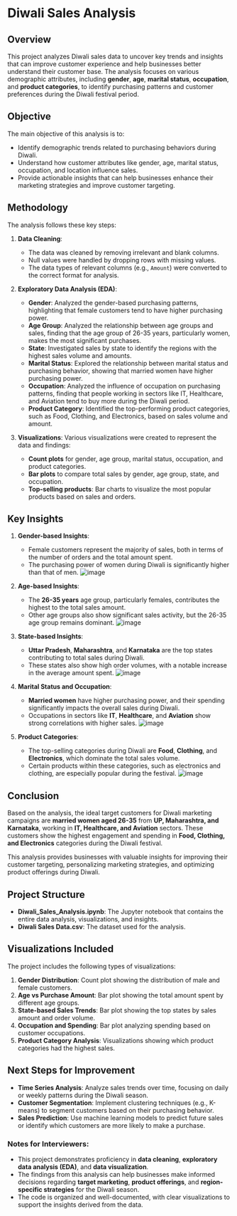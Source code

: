 # Diwali Sales Analysis

## Overview
This project analyzes Diwali sales data to uncover key trends and insights that can improve customer experience and help businesses better understand their customer base. The analysis focuses on various demographic attributes, including **gender**, **age**, **marital status**, **occupation**, and **product categories**, to identify purchasing patterns and customer preferences during the Diwali festival period.

## Objective
The main objective of this analysis is to:
- Identify demographic trends related to purchasing behaviors during Diwali.
- Understand how customer attributes like gender, age, marital status, occupation, and location influence sales.
- Provide actionable insights that can help businesses enhance their marketing strategies and improve customer targeting.

## Methodology

The analysis follows these key steps:

1. **Data Cleaning**:
   - The data was cleaned by removing irrelevant and blank columns.
   - Null values were handled by dropping rows with missing values.
   - The data types of relevant columns (e.g., `Amount`) were converted to the correct format for analysis.

2. **Exploratory Data Analysis (EDA)**:
   - **Gender**: Analyzed the gender-based purchasing patterns, highlighting that female customers tend to have higher purchasing power.
   - **Age Group**: Analyzed the relationship between age groups and sales, finding that the age group of 26-35 years, particularly women, makes the most significant purchases.
   - **State**: Investigated sales by state to identify the regions with the highest sales volume and amounts.
   - **Marital Status**: Explored the relationship between marital status and purchasing behavior, showing that married women have higher purchasing power.
   - **Occupation**: Analyzed the influence of occupation on purchasing patterns, finding that people working in sectors like IT, Healthcare, and Aviation tend to buy more during the Diwali period.
   - **Product Category**: Identified the top-performing product categories, such as Food, Clothing, and Electronics, based on sales volume and amount.

3. **Visualizations**:
   Various visualizations were created to represent the data and findings:
   - **Count plots** for gender, age group, marital status, occupation, and product categories.
   - **Bar plots** to compare total sales by gender, age group, state, and occupation.
   - **Top-selling products**: Bar charts to visualize the most popular products based on sales and orders.

## Key Insights

1. **Gender-based Insights**:
   - Female customers represent the majority of sales, both in terms of the number of orders and the total amount spent.
   - The purchasing power of women during Diwali is significantly higher than that of men.
     ![image](https://github.com/user-attachments/assets/d8310b6c-ead6-4a69-b1e8-2f53da811b0f)

2. **Age-based Insights**:
   - The **26-35 years** age group, particularly females, contributes the highest to the total sales amount.
   - Other age groups also show significant sales activity, but the 26-35 age group remains dominant.
     ![image](https://github.com/user-attachments/assets/91dceddc-094b-4f37-a045-678307568093)

3. **State-based Insights**:
   - **Uttar Pradesh**, **Maharashtra**, and **Karnataka** are the top states contributing to total sales during Diwali.
   - These states also show high order volumes, with a notable increase in the average amount spent.
     ![image](https://github.com/user-attachments/assets/e6f049ba-94ca-44ac-af0c-954c78b2c158)

4. **Marital Status and Occupation**:
   - **Married women** have higher purchasing power, and their spending significantly impacts the overall sales during Diwali.
   - Occupations in sectors like **IT**, **Healthcare**, and **Aviation** show strong correlations with higher sales.
     ![image](https://github.com/user-attachments/assets/f2d605c6-b7a4-4434-8eed-dd4b66e9399a)

5. **Product Categories**:
   - The top-selling categories during Diwali are **Food**, **Clothing**, and **Electronics**, which dominate the total sales volume.
   - Certain products within these categories, such as electronics and clothing, are especially popular during the festival.
     ![image](https://github.com/user-attachments/assets/6ef65d37-080b-4f65-b381-74dddf556a62)

## Conclusion

Based on the analysis, the ideal target customers for Diwali marketing campaigns are **married women aged 26-35** from **UP, Maharashtra, and Karnataka**, working in **IT, Healthcare, and Aviation** sectors. These customers show the highest engagement and spending in **Food, Clothing, and Electronics** categories during the Diwali festival.

This analysis provides businesses with valuable insights for improving their customer targeting, personalizing marketing strategies, and optimizing product offerings during Diwali.

## Project Structure

- **Diwali_Sales_Analysis.ipynb**: The Jupyter notebook that contains the entire data analysis, visualizations, and insights.
- **Diwali Sales Data.csv**: The dataset used for the analysis.
## Visualizations Included

The project includes the following types of visualizations:
1. **Gender Distribution**: Count plot showing the distribution of male and female customers.
2. **Age vs Purchase Amount**: Bar plot showing the total amount spent by different age groups.
3. **State-based Sales Trends**: Bar plot showing the top states by sales amount and order volume.
4. **Occupation and Spending**: Bar plot analyzing spending based on customer occupations.
5. **Product Category Analysis**: Visualizations showing which product categories had the highest sales.

## Next Steps for Improvement

- **Time Series Analysis**: Analyze sales trends over time, focusing on daily or weekly patterns during the Diwali season.
- **Customer Segmentation**: Implement clustering techniques (e.g., K-means) to segment customers based on their purchasing behavior.
- **Sales Prediction**: Use machine learning models to predict future sales or identify which customers are more likely to make a purchase.

### Notes for Interviewers:

- This project demonstrates proficiency in **data cleaning**, **exploratory data analysis (EDA)**, and **data visualization**.
- The findings from this analysis can help businesses make informed decisions regarding **target marketing**, **product offerings**, and **region-specific strategies** for the Diwali season.
- The code is organized and well-documented, with clear visualizations to support the insights derived from the data.

